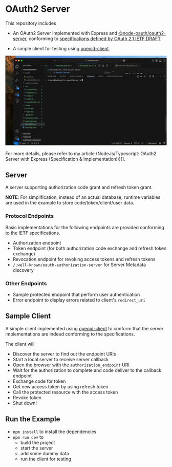 # OAuth2 Server

This repository includes

- An OAuth2 Server implemented with Express and [@node-oauth/oauth2-server](https://node-oauthoauth2-server.readthedocs.io/en/master/index.html), conforming to [specifications defined by OAuth 2.1 IETF DRAFT](https://datatracker.ietf.org/doc/html/draft-ietf-oauth-v2-1-12)

- A simple client for testing using [openid-client](https://github.com/panva/openid-client/tree/main).


![](./demo.gif)

For more details, please refer to my article (NodeJs/Typescript: OAuth2 Server with Express (Specification & Implementation!))[].


## Server
A server supporting authorization code grant and refresh token grant.

**NOTE**: For simplification, instead of an actual database, runtime variables are used in the example to store code/token/client/user data.

### Protocol Endpoints
Basic implementations for the following endpoints are provided conforming to the IETF specifications.

- Authorization endpoint
- Token endpoint (for both authorization code exchange and refresh token exchange)
- Revocation endpoint for revoking access tokens and refresh tokens
- `/.well-known/oauth-authorization-server` for Server Metadata discovery

### Other Endpoints
- Sample protected endpoint that perform user authentication
- Error endpoint to display errors related to client's `redirect_uri`


## Sample Client

A simple client implemented using [openid-client](https://github.com/panva/openid-client/tree/main) to conform that the server implementations are indeed conforming to the specifications.

The client will
- Discover the server to find out the endpoint URIs
- Start a local server to receive server callback
- Open the browser with the `authorization_endpoint` URI
- Wait for the authorization to complete and code deliver to the callback endpoint
- Exchange code for token
- Get new access token by using refresh token 
- Call the protected resource with the access token
- Revoke token
- Shut down!



## Run the Example
- `npm install` to install the dependencies
- `npm run dev` to
    - build the project
    - start the server
    - add some dummy data
    - run the client for testing